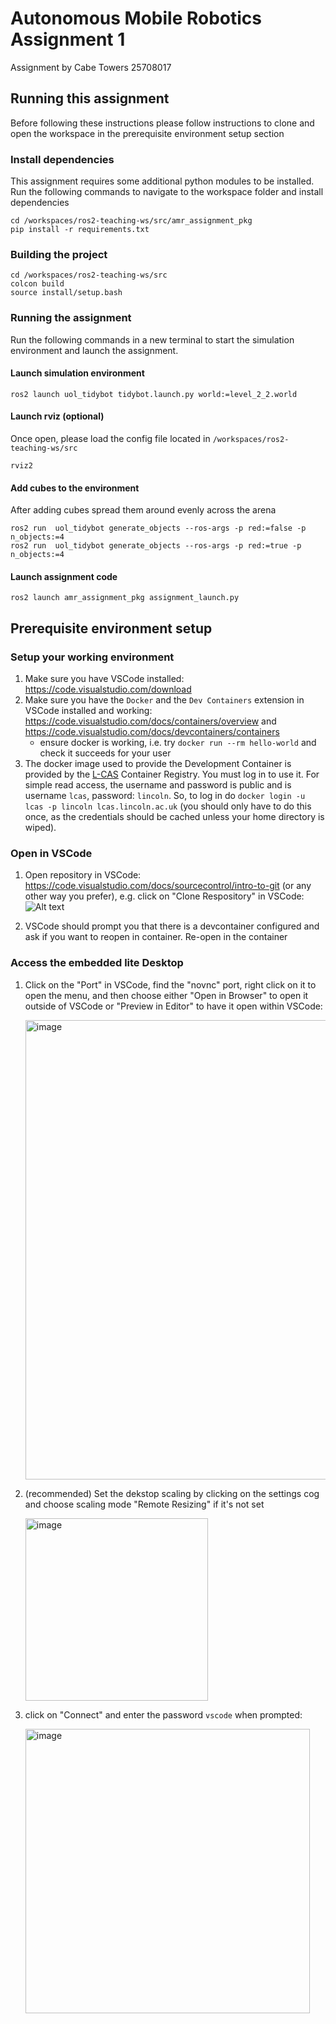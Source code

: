 # Autonomous Mobile Robotics Assignment 1
Assignment by Cabe Towers 25708017

## Running this assignment
Before following these instructions please follow instructions to clone and open the workspace in the prerequisite environment setup section

### Install dependencies
This assignment requires some additional python modules to be installed. Run the following commands to navigate to the workspace folder and install dependencies
```
cd /workspaces/ros2-teaching-ws/src/amr_assignment_pkg
pip install -r requirements.txt
```

### Building the project

```
cd /workspaces/ros2-teaching-ws/src
colcon build
source install/setup.bash
```

### Running the assignment
Run the following commands in a new terminal to start the simulation environment and launch the assignment.
#### Launch simulation environment 
```
ros2 launch uol_tidybot tidybot.launch.py world:=level_2_2.world
```
#### Launch rviz (optional)
Once open, please load the config file located in `/workspaces/ros2-teaching-ws/src`
```
rviz2
```
#### Add cubes to the environment
After adding cubes spread them around evenly across the arena
```
ros2 run  uol_tidybot generate_objects --ros-args -p red:=false -p n_objects:=4
ros2 run  uol_tidybot generate_objects --ros-args -p red:=true -p n_objects:=4
```
#### Launch assignment code
```
ros2 launch amr_assignment_pkg assignment_launch.py
```

## Prerequisite environment setup

### Setup your working environment

1. Make sure you have VSCode installed: https://code.visualstudio.com/download
2. Make sure you have the `Docker` and the `Dev Containers` extension in VSCode installed and working: https://code.visualstudio.com/docs/containers/overview and https://code.visualstudio.com/docs/devcontainers/containers
    * ensure docker is working, i.e. try `docker run --rm hello-world` and check it succeeds for your user
3. The docker image used to provide the Development Container is provided by the [L-CAS](https://lcas.lincoln.ac.uk) Container Registry. You must log in to use it. For simple read access, the username and password is public and is username `lcas`, password: `lincoln`. So, to log in do `docker login -u lcas -p lincoln lcas.lincoln.ac.uk` (you should only have to do this once, as the credentials should be cached unless your home directory is wiped).

### Open in VSCode

1. Open repository in VSCode: https://code.visualstudio.com/docs/sourcecontrol/intro-to-git (or any other way you prefer), e.g. click on "Clone Respository" in VSCode:
    ![Alt text](.assets/clone.png)

2. VSCode should prompt you that there is a devcontainer configured and ask if you want to reopen in container. Re-open in the container

### Access the embedded lite Desktop

1. Click on the "Port" in VSCode, find the "novnc" port, right click on it to open the menu, and then choose either "Open in Browser" to open it outside of VSCode or "Preview in Editor" to have it open within VSCode:

   <img width="735" alt="image" src="https://github.com/LCAS/ros2-teaching-ws/assets/1153084/2b0bdfa9-07ea-4238-a0b9-dd2dc8f4c111">

2. (recommended) Set the dekstop scaling by clicking on the settings cog and choose scaling mode "Remote Resizing" if it's not set

   <img width="292" alt="image" src="https://github.com/LCAS/ros2-teaching-ws/assets/1153084/2d9bc88e-7319-4723-968a-0aa08db026ef">

3. click on "Connect" and enter the password `vscode` when prompted:

   <img width="455" alt="image" src="https://github.com/LCAS/ros2-teaching-ws/assets/1153084/ddc224eb-5980-4d9a-994e-b05aa1e9fc1d">



